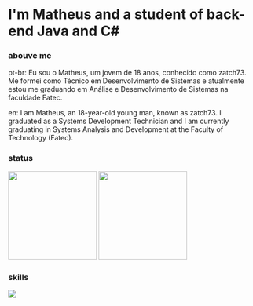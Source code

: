 # I'm Matheus and a student of back-end Java and C#


<div>
  <h3> abouve me</h3>
  <p>
    pt-br: Eu sou o Matheus, um jovem de 18 anos, conhecido como zatch73. Me formei como Técnico em Desenvolvimento de Sistemas e atualmente estou me graduando em         Análise e Desenvolvimento de Sistemas na faculdade Fatec. 
  </p>
  <p>
    en: I am Matheus, an 18-year-old young man, known as zatch73. I graduated as a Systems Development Technician and I am currently graduating in Systems Analysis and Development at the Faculty of Technology (Fatec).
  </p>
</div>



<!--
**zatch73/zatch73** is a ✨ _special_ ✨ repository because its `README.md` (this file) appears on your GitHub profile.

Here are some ideas to get you started:

- 🔭 I’m currently working on ...
- 🌱 I’m currently learning ...
- 👯 I’m looking to collaborate on ...
- 🤔 I’m looking for help with ...
- 💬 Ask me about ...
- 📫 How to reach me: ...
- 😄 Pronouns: ...
- ⚡ Fun fact: ...
-->
<div>
  <h3> status </h3>
  <img src="https://github-readme-stats.vercel.app/api?username=zatch73&theme=dracula&count_private=true&show_icons=true" height="180">
  <img src="https://github-readme-stats.vercel.app/api/top-langs/?username=zatch73&layout=compact&langs_count=7&theme=dracula" height="180">
</div>
  <div>
    <h3> skills </h1>
    <a href="https://skillicons.dev">
      <img src="https://skillicons.dev/icons?i=java,cs,linux,bash,mysql,php,git" />
    </a>
  </div>

